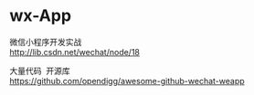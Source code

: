 # wx-App


微信小程序开发实战<br>
http://lib.csdn.net/wechat/node/18

大量代码  开源库<br>
https://github.com/opendigg/awesome-github-wechat-weapp
